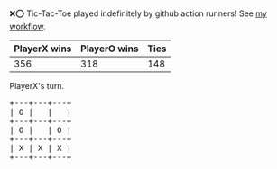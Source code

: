:x::o: Tic-Tac-Toe played indefinitely by github action runners! See [my workflow](.github/workflows/play.yaml).

|PlayerX wins|PlayerO wins|Ties|
|-|-|-|
|356|318|148|

PlayerX's turn.

<pre>
+---+---+---+
| O |   |   |
+---+---+---+
| O |   | O |
+---+---+---+
| X | X | X |
+---+---+---+
</pre>